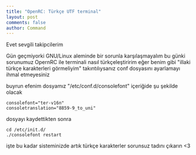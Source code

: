 ```yaml
---
title: "OpenRC: Türkçe UTF terminal"
layout: post
comments: false
author: Command
---
```


Evet sevgili takipcilerim 

Gün geçmiyorki GNU/Linux aleminde bir sorunla karşılaşmayalım bu günki sorunumuz
OpernRC ile terminali nasıl türkçeleştiririm eğer benim gibi "illaki türkçe karakterleri görmeliyim" takıntılıysanız
conf dosyasını ayarlamayı ihmal etmeyesiniz

buyrun efenim dosyamız "/etc/conf.d/consolefont" içeriğide şu şekilde olacak

```
consolefont="ter-v16n"
consoletranslation="8859-9_to_uni"
```

dosyayı kaydettikten sonra 
```
cd /etc/init.d/
./consolefont restart
```

işte bu kadar sisteminizde artık türkçe karakterler sorunsuz 
tadını çıkarın <3
